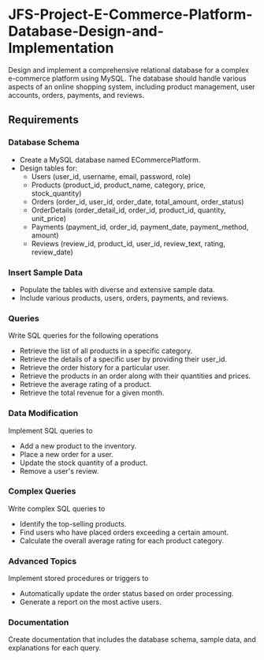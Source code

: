 # JFS-Project-E-Commerce-Platform-Database-Design-and-Implementation
Design and implement a comprehensive relational database for a complex e-commerce platform using MySQL. The database should handle various aspects of an online shopping system, including product management, user accounts, orders, payments, and reviews.

## Requirements

### Database Schema

- Create a MySQL database named ECommercePlatform.
- Design tables for:
  - Users (user_id, username, email, password, role)
  - Products (product_id, product_name, category, price, stock_quantity)
  - Orders (order_id, user_id, order_date, total_amount, order_status)
  - OrderDetails (order_detail_id, order_id, product_id, quantity, unit_price)
  - Payments (payment_id, order_id, payment_date, payment_method, amount)
  - Reviews (review_id, product_id, user_id, review_text, rating, review_date)

### Insert Sample Data

- Populate the tables with diverse and extensive sample data.
- Include various products, users, orders, payments, and reviews.

### Queries
Write SQL queries for the following operations

- Retrieve the list of all products in a specific category.
- Retrieve the details of a specific user by providing their user_id.
- Retrieve the order history for a particular user.
- Retrieve the products in an order along with their quantities and prices.
- Retrieve the average rating of a product.
- Retrieve the total revenue for a given month.

### Data Modification
Implement SQL queries to

- Add a new product to the inventory.
- Place a new order for a user.
- Update the stock quantity of a product.
- Remove a user's review.

### Complex Queries
Write complex SQL queries to

- Identify the top-selling products.
- Find users who have placed orders exceeding a certain amount.
- Calculate the overall average rating for each product category.

### Advanced Topics
Implement stored procedures or triggers to

- Automatically update the order status based on order processing.
- Generate a report on the most active users.

### Documentation
Create documentation that includes the database schema, sample data, and explanations for each query.
